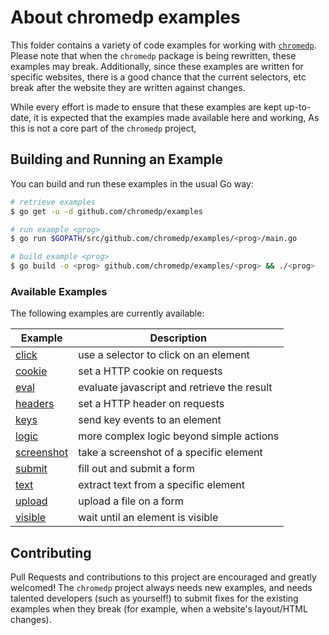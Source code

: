 # About chromedp examples

This folder contains a variety of code examples for working with
[`chromedp`][1]. Please note that when the `chromedp` package is being
rewritten, these examples may break. Additionally, since these examples are
written for specific websites, there is a good chance that the current
selectors, etc break after the website they are written against changes.

While every effort is made to ensure that these examples are kept up-to-date,
it is expected that the examples made available here
and working, As this is not a core part of the `chromedp` project,

## Building and Running an Example

You can build and run these examples in the usual Go way:

```sh
# retrieve examples
$ go get -u -d github.com/chromedp/examples

# run example <prog>
$ go run $GOPATH/src/github.com/chromedp/examples/<prog>/main.go

# build example <prog>
$ go build -o <prog> github.com/chromedp/examples/<prog> && ./<prog>
```
### Available Examples

The following examples are currently available:

<!-- the following section is updated by running `go run gen.go` -->
<!-- START EXAMPLES -->
| Example                   | Description                                 |
|---------------------------|---------------------------------------------|
| [click](/click)           | use a selector to click on an element       |
| [cookie](/cookie)         | set a HTTP cookie on requests               |
| [eval](/eval)             | evaluate javascript and retrieve the result |
| [headers](/headers)       | set a HTTP header on requests               |
| [keys](/keys)             | send key events to an element               |
| [logic](/logic)           | more complex logic beyond simple actions    |
| [screenshot](/screenshot) | take a screenshot of a specific element     |
| [submit](/submit)         | fill out and submit a form                  |
| [text](/text)             | extract text from a specific element        |
| [upload](/upload)         | upload a file on a form                     |
| [visible](/visible)       | wait until an element is visible            |
<!-- END EXAMPLES -->

## Contributing

Pull Requests and contributions to this project are encouraged and greatly
welcomed!  The `chromedp` project always needs new examples, and needs talented
developers (such as yourself!) to submit fixes for the existing examples when
they break (for example, when a website's layout/HTML changes).

[1]: https://github.com/chromedp/chromedp
